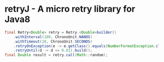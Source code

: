 # retryJ - A micro retry library for Java8

```java
final Retry<Double> retry = Retry.<Double>builder()
    .withInterval(100, ChronoUnit.NANOS)
    .withTimeout(10, ChronoUnit.SECONDS)
    .retryOnException(e -> e.getClass().equals(NumberFormatException.class))
    .retryUntil(d -> d <= 0.01).build();
final Double result = retry.call(Math::random);
```
